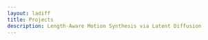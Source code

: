 ```yaml
---
layout: ladiff
title: Projects
description: Length-Aware Motion Synthesis via Latent Diffusion
---
```

